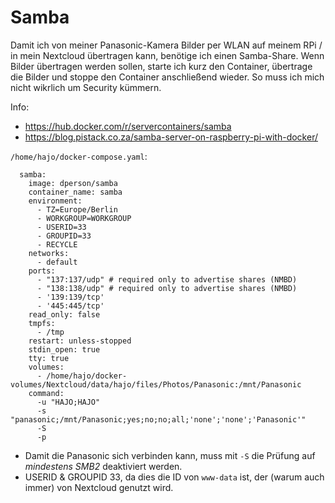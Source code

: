 # Samba
Damit ich von meiner Panasonic-Kamera Bilder per WLAN auf meinem RPi / in mein Nextcloud übertragen kann, benötige ich einen Samba-Share. Wenn Bilder übertragen werden sollen, starte ich kurz den Container, übertrage die Bilder und stoppe den Container anschließend wieder. So muss ich mich nicht wikrlich um Security kümmern.


Info:  
* https://hub.docker.com/r/servercontainers/samba  
* https://blog.pistack.co.za/samba-server-on-raspberry-pi-with-docker/

`/home/hajo/docker-compose.yaml`:
```
  samba:
    image: dperson/samba
    container_name: samba
    environment:
      - TZ=Europe/Berlin
      - WORKGROUP=WORKGROUP
      - USERID=33
      - GROUPID=33
      - RECYCLE
    networks:
      - default
    ports:
      - "137:137/udp" # required only to advertise shares (NMBD)
      - "138:138/udp" # required only to advertise shares (NMBD)      
      - '139:139/tcp'
      - '445:445/tcp'
    read_only: false
    tmpfs:
      - /tmp
    restart: unless-stopped
    stdin_open: true
    tty: true
    volumes:
      - /home/hajo/docker-volumes/Nextcloud/data/hajo/files/Photos/Panasonic:/mnt/Panasonic
    command:
      -u "HAJO;HAJO"    
      -s "panasonic;/mnt/Panasonic;yes;no;no;all;'none';'none';'Panasonic'"
      -S 
      -p
```
* Damit die Panasonic sich verbinden kann, muss mit `-S` die Prüfung auf _mindestens SMB2_ deaktiviert werden.
* USERID & GROUPID 33, da dies die ID von `www-data` ist, der (warum auch immer) von Nextcloud genutzt wird.